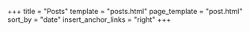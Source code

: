 +++
title = "Posts"
template = "posts.html"
page_template = "post.html"
sort_by = "date"
insert_anchor_links = "right"
+++
